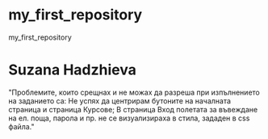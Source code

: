 # my_first_repository
my_first_repository
# Suzana Hadzhieva
"Проблемите, които срещнах и не можах да разреша при изпълнението на заданието са:
    Не успях да центрирам бутоните на началната страница и страница Курсове;
    В страница Вход полетата за въвеждане на ел. поща, парола и пр. не се визуализираха в стила, зададен в css файла."
